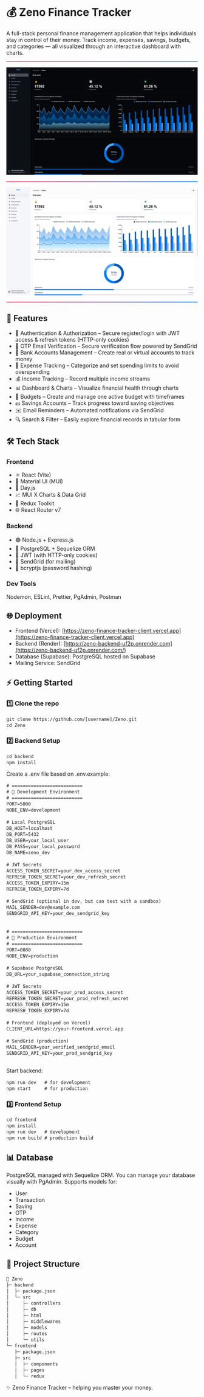 # 💰 Zeno Finance Tracker

A full-stack personal finance management application that helps individuals stay in control of their money.
Track income, expenses, savings, budgets, and categories — all visualized through an interactive dashboard with charts.

<hr style="border: 0; height: 2px; background: linear-gradient(to right, #FF6384, #36A2EB);" />

![image1](./appImages/dashboard1.png)

<hr style="border: 0; height: 2px; background: linear-gradient(to right, #FF6384, #36A2EB);" />

![image2](./appImages/dashboard2.png)

<hr style="border: 0; height: 2px; background: linear-gradient(to right, #FF6384, #36A2EB);" />

## 🚀 Features

- 🔐 Authentication & Authorization – Secure register/login with JWT access & refresh tokens (HTTP-only cookies)
- 🔐 OTP Email Verification – Secure verification flow powered by SendGrid
- 🏦 Bank Accounts Management – Create real or virtual accounts to track money
- 💸 Expense Tracking – Categorize and set spending limits to avoid overspending
- 💰 Income Tracking – Record multiple income streams
- 📊 Dashboard & Charts – Visualize financial health through charts
- 🎯 Budgets – Create and manage one active budget with timeframes
- 💵 Savings Accounts – Track progress toward saving objectives
- ✉️ Email Reminders – Automated notifications via SendGrid
- 🔍 Search & Filter – Easily explore financial records in tabular form

## 🛠️ Tech Stack

### Frontend

- ⚛️ React (Vite)
- 🎨 Material UI (MUI)
- 📅 Day.js
- 📈 MUI X Charts & Data Grid
- 🔄 Redux Toolkit
- 🌐 React Router v7

### Backend

- 🟢 Node.js + Express.js
- 🐘 PostgreSQL + Sequelize ORM
- 🔑 JWT (with HTTP-only cookies)
- 📧 SendGrid (for mailing)
- 🔐 bcryptjs (password hashing)

### Dev Tools

Nodemon, ESLint, Prettier, PgAdmin, Postman

## 🌐 Deployment

- Frontend (Vercel): [https://zeno-finance-tracker-client.vercel.app](https://zeno-finance-tracker-client.vercel.app)
- Backend (Render): [https://zeno-backend-uf2p.onrender.com](https://zeno-backend-uf2p.onrender.com/)
- Database (Supabase): PostgreSQL hosted on Supabase
- Mailing Service: SendGrid

## ⚡ Getting Started

### 1️⃣ Clone the repo
```
git clone https://github.com/[username]/Zeno.git
cd Zeno
```

### 2️⃣ Backend Setup
```
cd backend
npm install
```
Create a .env file based on .env.example:
```
# ==========================
# 🌱 Development Environment
# ==========================
PORT=5000
NODE_ENV=development

# Local PostgreSQL
DB_HOST=localhost
DB_PORT=5432
DB_USER=your_local_user
DB_PASS=your_local_password
DB_NAME=zeno_dev

# JWT Secrets
ACCESS_TOKEN_SECRET=your_dev_access_secret
REFRESH_TOKEN_SECRET=your_dev_refresh_secret
ACCESS_TOKEN_EXPIRY=15m
REFRESH_TOKEN_EXPIRY=7d

# SendGrid (optional in dev, but can test with a sandbox)
MAIL_SENDER=dev@example.com
SENDGRID_API_KEY=your_dev_sendgrid_key


# ==========================
# 🚀 Production Environment
# ==========================
PORT=8080
NODE_ENV=production

# Supabase PostgreSQL
DB_URL=your_supabase_connection_string

# JWT Secrets
ACCESS_TOKEN_SECRET=your_prod_access_secret
REFRESH_TOKEN_SECRET=your_prod_refresh_secret
ACCESS_TOKEN_EXPIRY=15m
REFRESH_TOKEN_EXPIRY=7d

# Frontend (deployed on Vercel)
CLIENT_URL=https://your-frontend.vercel.app

# SendGrid (production)
MAIL_SENDER=your_verified_sendgrid_email
SENDGRID_API_KEY=your_prod_sendgrid_key


```
Start backend:
```
npm run dev   # for development
npm start     # for production
```

### 3️⃣ Frontend Setup

```
cd frontend
npm install
npm run dev   # development
npm run build # production build
```

## 📊 Database

PostgreSQL managed with Sequelize ORM. You can manage your database visually with PgAdmin. Supports models for:

- User
- Transaction
- Saving
- OTP
- Income
- Expense
- Category
- Budget
- Account

## 📂 Project Structure

```
📂 Zeno
├─ backend
│  ├─ package.json
│  └─ src
│     ├─ controllers
│     ├─ db
│     ├─ html
│     ├─ middlewares
│     ├─ models
│     ├─ routes
│     └─ utils
└─ frontend
   ├─ package.json
   ├─ src
   │  ├─ components
   │  ├─ pages
   │  └─ redux
```

✨ Zeno Finance Tracker – helping you master your money.
